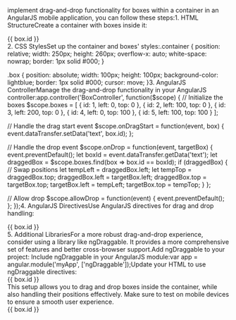 implement drag-and-drop functionality for boxes within a container in an AngularJS mobile application, you can follow these steps:1. HTML StructureCreate a container with boxes inside it:<div class="container">
  <div class="box" ng-repeat="box in boxes" ng-style="{ 'left': box.left + 'px', 'top': box.top + 'px' }" 
       ng-drag="true" ng-drag-data="box">
    {{ box.id }}
  </div>
</div>2. CSS StylesSet up the container and boxes' styles:.container {
  position: relative;
  width: 250px;
  height: 260px;
  overflow-x: auto;
  white-space: nowrap;
  border: 1px solid #000;
}

.box {
  position: absolute;
  width: 100px;
  height: 100px;
  background-color: lightblue;
  border: 1px solid #000;
  cursor: move;
}3. AngularJS ControllerManage the drag-and-drop functionality in your AngularJS controller:app.controller('BoxController', function($scope) {
  // Initialize the boxes
  $scope.boxes = [
    { id: 1, left: 0, top: 0 },
    { id: 2, left: 100, top: 0 },
    { id: 3, left: 200, top: 0 },
    { id: 4, left: 0, top: 100 },
    { id: 5, left: 100, top: 100 }
  ];
  
  // Handle the drag start event
  $scope.onDragStart = function(event, box) {
    event.dataTransfer.setData('text', box.id);
  };

  // Handle the drop event
  $scope.onDrop = function(event, targetBox) {
    event.preventDefault();
    let boxId = event.dataTransfer.getData('text');
    let draggedBox = $scope.boxes.find(box => box.id == boxId);
    if (draggedBox) {
      // Swap positions
      let tempLeft = draggedBox.left;
      let tempTop = draggedBox.top;
      draggedBox.left = targetBox.left;
      draggedBox.top = targetBox.top;
      targetBox.left = tempLeft;
      targetBox.top = tempTop;
    }
  };

  // Allow drop
  $scope.allowDrop = function(event) {
    event.preventDefault();
  };
});4. AngularJS DirectivesUse AngularJS directives for drag and drop handling:<div class="container" 
     ng-controller="BoxController">
  <div class="box" 
       ng-repeat="box in boxes" 
       ng-style="{ 'left': box.left + 'px', 'top': box.top + 'px' }"
       ng-drag-start="onDragStart($event, box)"
       ng-drop="onDrop($event, box)"
       ng-drop-allow="allowDrop($event)">
    {{ box.id }}
  </div>
</div>5. Additional LibrariesFor a more robust drag-and-drop experience, consider using a library like ngDraggable. It provides a more comprehensive set of features and better cross-browser support.Add ngDraggable to your project:<script src="https://cdnjs.cloudflare.com/ajax/libs/angular.js/1.8.2/angular.min.js"></script>
<script src="https://cdnjs.cloudflare.com/ajax/libs/ngDraggable/2.0.0/ngDraggable.min.js"></script>Include ngDraggable in your AngularJS module:var app = angular.module('myApp', ['ngDraggable']);Update your HTML to use ngDraggable directives:<div class="container" ng-controller="BoxController">
  <div class="box" 
       ng-repeat="box in boxes"
       ng-style="{ 'left': box.left + 'px', 'top': box.top + 'px' }"
       ng-drag="true"
       ng-drag-data="box"
       ng-drag-start="onDragStart($event, box)"
       ng-drop="true"
       ng-drop-success="onDrop($event, box)">
    {{ box.id }}
  </div>
</div>This setup allows you to drag and drop boxes inside the container, while also handling their positions effectively. Make sure to test on mobile devices to ensure a smooth user experience.




<div class="container" ng-controller="BoxController">
  <div class="box" 
       ng-repeat="box in boxes"
       ng-style="{ 'left': box.left + 'px', 'top': box.top + 'px' }"
       ng-drag="true"
       ng-drag-data="box"
       ng-drag-start="onDragStart($event, box)"
       ng-drop="true"
       ng-drop-success="onDrop($event, box)">
    {{ box.id }}
  </div>
</div>
